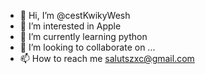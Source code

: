 - 👋 Hi, I’m @cestKwikyWesh
- 👀 I’m interested in Apple
- 🌱 I’m currently learning python
- 💞️ I’m looking to collaborate on ...
- 📫 How to reach me salutszxc@gmail.com

<!---
cestKwikyWesh/cestKwikyWesh is a ✨ special ✨ repository because its `README.md` (this file) appears on your GitHub profile.
You can click the Preview link to take a look at your changes.
--->
